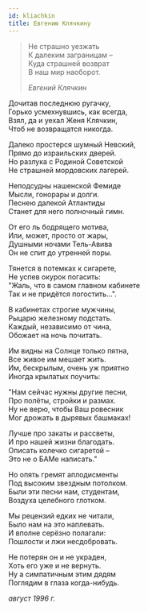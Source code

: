 ```yaml
---
id: kliachkin
title: Евгению Клячкину
---
```


> Не страшно уезжать\
> К далеким заграницам –\
> Куда страшней возврат\
> В наш мир наоборот.
>
> _Евгений Клячкин_

Дочитав последнюю ругачку,\
Горько усмехнувшись, как всегда,\
Взял, да и уехал Женя Клячкин,\
Чтоб не возвращатся никогда.

Далеко простерся шумный Невский,\
Прямо до израильских дверей.\
Но разлука с Родиной Советской\
Не страшней мордовских лагерей.

Неподсудны нашенской Фемиде\
Мысли, гонорары и долги.\
Песнею далекой Атлантиды\
Станет для него полночный гимн.

От его ль бодрящего мотива,\
Или, может, просто от жары,\
Душными ночами Тель-Авива\
Он не спит до утренней поры.

Тянется в потемках к сигарете,\
Не успев окурок погасить:\
"Жаль, что в самом главном кабинете\
Так и не придётся погостить...".

В кабинетах строгие мужчины,\
Рыцарю железному подстать.\
Каждый, независимо от чина,\
Обожает на ночь почитать.

Им видны на Солнце только пятна,\
Все живое им мешает жить.\
Им, бескрылым, очень уж приятно\
Иногда крылатых поучить:

"Нам сейчас нужны другие песни,\
Про полёты, стройки и размах.\
Ну не верю, чтобы Ваш ровесник\
Мог дрожать в дырявых башмаках!

Лучше про закаты и рассветы,\
И про нашей жизни благодать.\
Описать колечко сигаретой –\
Это не о БАМе написать."

Но опять гремят аплодисменты\
Под высоким звездным потолком.\
Были эти песни нам, студентам,\
Воздуха целебного глотком.

Мы рецензий едких не читали,\
Было нам на это наплевать.\
И вполне серёзно полагали:\
Пошлости и лжи несдобровать.

Не потерян он и не украден,\
Хоть его уже и не вернуть.\
Ну а симпатичным этим дядям\
Поглядим в глаза когда-нибудь.

_август 1996 г._
